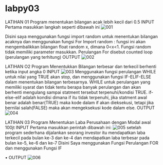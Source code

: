 # labpy03

LATIHAN 01 Program menentukan bilangan acak lebih kecil dari 0.5 INPUT Pertama masukkan langkah seperti dibawah ini
![001](https://user-images.githubusercontent.com/46734112/53012249-0880fd80-3475-11e9-8cba-33cafcdfc168.jpg)

Disini saya menggunakan fungsi import random untuk menentukan bilangan acaknya dan menggunakan fungsi For Import random : fungsi ini akan mengembalikkan bilangan float random x, dimana 0<x<1. Fungsi random tidak memiliki parameter masukkan. Perulangan For disebut counted loop (perulangan yang terhitung) OUTPUT 
![002](https://user-images.githubusercontent.com/46734112/53012256-0ae35780-3475-11e9-95ce-040dde614bc8.jpg)

LATIHAN O2 Program Menentukkan Bilangan terbesar dan terkecil berhenti ketika input angka 0 INPUT
![003](https://user-images.githubusercontent.com/46734112/53012261-0d45b180-3475-11e9-8305-c9447ced7076.png)
Menggunakan fungsi perulangan WHILE untuk nilai yang TRUE akan stop, dan menggunakan fungsi IF-ELIF-ELSE dalam menentukan bilangan terbesarnya. WHILE untuk perulangan yang memiliki syarat dan tidak tentu berapa banyak perulangan dan akan berhenti mengulang sampai statment tersebut terpenuhi/kondisi TRUE. if-else-elif adalah kondisi dimana if itu tidak terpenuhi, jika statment awal benar adalah benar(TRUE) maka kode dalam if akan dieksekusi, tetapi jika bernilai salah(FALSE) maka akan mengeksekusi kode dalam else. OUTPUT 
![004](https://user-images.githubusercontent.com/46734112/53012266-1171cf00-3475-11e9-8acc-b69fa0beb516.png)

LATIHAN 03 Program Menentukan Laba Perusahaan dengan Modal awal 100jt INPUT Pertama masukkan perintah dibawah ini: 
![005](https://user-images.githubusercontent.com/46734112/53012272-16368300-3475-11e9-87d7-a083cc727f04.png)
setelah program sederhana dijalankan seorang investor itu mendapatkan laba terkecil pada bulan ke-3 dan ke-4 dan mendapatkan laba terbesar pada bulan ke-5, ke-6 dan ke-7 Disini Saya menggunakan Fungsi Perulangan FOR dan menggunakan Fungsi IF

• OUTPUT 
![006](https://user-images.githubusercontent.com/46734112/53012280-1a62a080-3475-11e9-852c-7a05287e6550.jpg)
